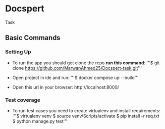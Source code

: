 # Docspert

Task


## Basic Commands

### Setting Up

- To run the app you should get clone the repo **run this command**:
      '''$ git clone https://github.com/MarwanAhmed25/Docspert-task.git'''
  
- Open project in ide and run:
      '''$ docker compose up --build'''

- Open this url in your browser:
      http://localhost:8000/

### Test coverage

- To run test cases you need to create virtualenv and install requirements:
      '''$ virtualenv venv
         $ source venv/Scripts/activate
         $ pip install -r req.txt
         $ python manage.py test'''
